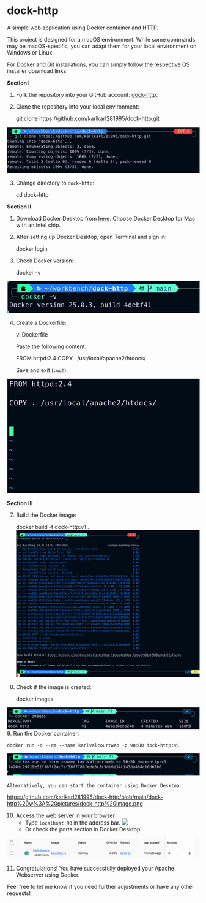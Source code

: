 # dock-http
A simple web application using Docker container and HTTP. 

This project is designed for a macOS environment. While some commands may be macOS-specific, you can adapt them for your local environment on Windows or Linux.

For Docker and Git installations, you can simply follow the respective OS installer download links.


**Section I**

1. Fork the repository into your GitHub account: [dock-http](https://github.com/karlkarl281995/dock-http).



2. Clone the repository into your local environment:
    
    git clone https://github.com/karlkarl281995/dock-http.git

![](https://github.com/karlkarl281995/dock-http/blob/main/dock-http%20w%3A%20pictures/git%20clone.png)


3. Change directory to `dock-http`:
    
    cd dock-http

**Section II**

1. Download Docker Desktop from [here](https://docs.docker.com/desktop/install/mac-install/). Choose Docker Desktop for Mac with an Intel chip.

2. After setting up Docker Desktop, open Terminal and sign in:
 
   docker login <username>
   

3. Check Docker version:

    docker -v
    
![](https://github.com/karlkarl281995/dock-http/blob/main/dock-http%20w%3A%20pictures/Screen%20Shot%202024-03-13%20at%202.09.34%20PM.png)


4. Create a Dockerfile:
    
    vi Dockerfile
   

    Paste the following content:
    
    FROM httpd:2.4
    COPY . /usr/local/apache2/htdocs/
   

    Save and exit (`:wq!`).

![](https://github.com/karlkarl281995/dock-http/blob/main/dock-http%20w%3A%20pictures/vi%20dockerfile.png)

**Section III**

7. Build the Docker image:
   
    docker build -t dock-http:v1 .
![](https://github.com/karlkarl281995/dock-http/blob/main/dock-http%20w%3A%20pictures/dock%20build%20.png)
   

8. Check if the image is created:
  
    docker images
    
![](https://github.com/karlkarl281995/dock-http/blob/main/dock-http%20w%3A%20pictures/dock%20image%20http.png)
9. Run the Docker container:
   
    docker run -d --rm --name karlvalcourtweb -p 90:80 dock-http:v1

![](https://github.com/karlkarl281995/dock-http/blob/main/dock-http%20w%3A%20pictures/docker%20run%20for%20container%20.png)

    Alternatively, you can start the container using Docker Desktop.

https://github.com/karlkarl281995/dock-http/blob/main/dock-http%20w%3A%20pictures/dock-http%20image.png

10. Access the web server in your browser:
    - Type `localhost:90` in the address bar.
![](https://github.com/karlkarl281995/dock-http/blob/main/dock-http%20w%3A%20pictures/localhost%2C90.png)
    - Or check the ports section in Docker Desktop.

![](https://github.com/karlkarl281995/dock-http/blob/main/dock-http%20w%3A%20pictures/start%20browser%20from%20play%20button%20.png)

11. Congratulations! You have successfully deployed your Apache Webserver using Docker. 

Feel free to let me know if you need further adjustments or have any other requests!
